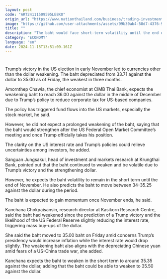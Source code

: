 ```yaml
---
layout: post
code: "ART24111509595LE8KO"
origin_url: "https://www.nationthailand.com/business/trading-investment/40043317"
image: "https://github.com/user-attachments/assets/99b30ab4-58d7-4376-9ca0-d4526dda5494"
title: ""
description: "The baht would face short-term volatility until the end of November due to funds flows into the US after Donald Trump won the presidential election, several currency analysts said on Friday."
category: "ECONOMY"
language: "en"
date: 2024-11-15T13:51:09.161Z
---
```


# 









Trump’s victory in the US election in early November led to currencies other than the dollar weakening. The baht depreciated from 33.71 against the dollar to 35.00 as of Friday, the weakest in three months.

Amornthep Chawla, the chief economist at CIMB Thai Bank, expects the weakening baht to reach 36.00 against the dollar in the middle of December due to Trump’s policy to reduce corporate tax for US-based companies.

The policy has triggered fund flows into the US markets, especially the stock market, he said.

However, he did not expect a prolonged weakening of the baht, saying that the baht would strengthen after the US Federal Open Market Committee’s meeting and once Trump officially takes his position.

The clarity on the US interest rate and Trump’s policies could relieve uncertainties among investors, he added.

Sanguan Jungsakul, head of investment and markets research at Krungthai Bank, pointed out that the baht continued to weaken and be volatile due to Trump’s victory and the strengthening dollar.

However, he expects the baht volatility to remain in the short term until the end of November. He also predicts the baht to move between 34-35.25 against the dollar during the period.

The baht is expected to gain momentum once November ends, he said.

Kanchana Chokpaisansin, research director at Kasikorn Research Centre, said the baht had weakened since the prediction of a Trump victory and the likelihood of the US Federal Reserve slightly reducing the interest rate, triggering mass buy-ups of the dollar.

She said the baht moved to 35.00 baht on Friday amid concerns Trump’s presidency would increase inflation while the interest rate would drop slightly. The weakening baht also aligns with the depreciating Chinese yuan amid fears of a US-China trade war, she added.

Kanchana expects the baht to weaken in the short term to around 35.35 against the dollar, adding that the baht could be able to weaken to 35.50 against the dollar.

